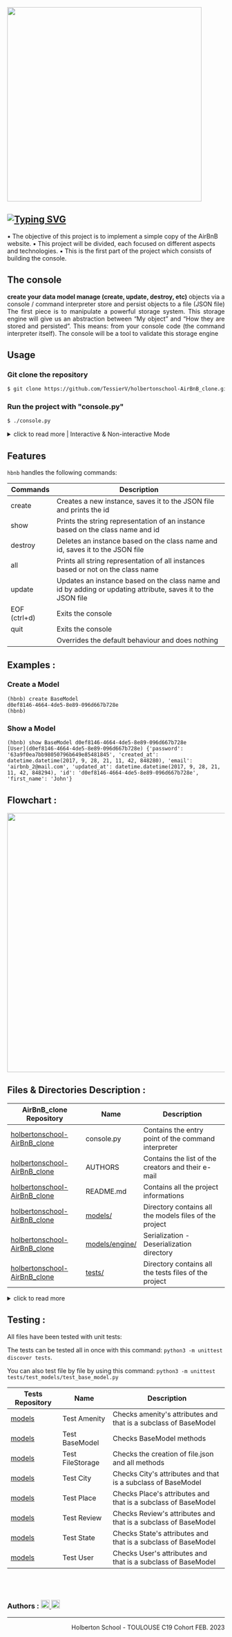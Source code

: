 <img width="450" src="https://user-images.githubusercontent.com/113889290/220651819-3bb7044c-f49b-4cd6-b7e3-fb2b6ecde871.png">

<h2><a href="https://git.io/typing-svg"><img src="https://readme-typing-svg.demolab.com?font=Fira+Code&weight=700&size=44&pause=1000&color=CF0000&center=true&vCenter=true&width=735&height=45&lines=Introduction+to+AirBnb+clone" alt="Typing SVG" /></a></h2>
▪ The objective of this project is to implement a simple copy of the AirBnB website.   ▪ This project will be divided, each focused on different aspects and technologies. 
▪ This is the first part of the project which consists of building the console.  

<h2>The console</h2>
<p align="justify"><b>create your data model
manage (create, update, destroy, etc)</b> objects via a console / command interpreter
store and persist objects to a file (JSON file)
The first piece is to manipulate a powerful storage system.  This storage engine will give us an abstraction between “My object” and “How they are stored and persisted”. This means: from your console code (the command interpreter itself).
The console will be a tool to validate this storage engine</p>

<h2> Usage </h2>

<h3>Git clone the repository</h3>  

```bash  
$ git clone https://github.com/TessierV/holbertonschool-AirBnB_clone.git  
```  

<h3>Run the project with "console.py"</h3>  

```bash
$ ./console.py
```

<details><summary>click to read more | Interactive & Non-interactive Mode </summary>

<h2> Features </h2>
    
<h3>Interactive Mode</h3>

```bash
$ ./console.py
(hbnb) help

Documented commands (type help <topic>):
========================================
EOF  all create  destroy help  quit show update

(hbnb) quit
$
```

<h3>Non Interactive Mode</h3>

```bash
$ echo "help" | ./console.py
(hbnb) 
Documented commands (type help <topic>):
========================================
EOF  all  create  destroy  help  quit  show  update
$
```
</details>

<h2> Features </h2>  
    
`hbnb` handles the following commands:
    
 | Commands | Description                                     |
|----------|-----------------------------------------------|
|  create     | 	Creates a new instance, saves it to the JSON file and prints the id   |
|  show    | Prints the string representation of an instance based on the class name and id  |
|  destroy    |    Deletes an instance based on the class name and id, saves it to the JSON file  |
|   all  |   Prints all string representation of all instances based or not on the class name   |
|    update    |   Updates an instance based on the class name and id by adding or updating attribute, saves it to the JSON file    |
|    EOF (ctrl+d)   |   Exits the console    |
|    quit  |   Exits the console    |
|    <emptyline>   |   Overrides the default behaviour and does nothing    |

    
<h2> Examples :</h2>

<h3>Create a Model</h3>

```
(hbnb) create BaseModel
d0ef8146-4664-4de5-8e89-096d667b728e
(hbnb)

```

<h3>Show a Model</h3>

```
(hbnb) show BaseModel d0ef8146-4664-4de5-8e89-096d667b728e
[User](d0ef8146-4664-4de5-8e89-096d667b728e) {'password': '63a9f0ea7bb98050796b649e85481845', 'created_at': datetime.datetime(2017, 9, 28, 21, 11, 42, 848280), 'email': 'airbnb_2@mail.com', 'updated_at': datetime.datetime(2017, 9, 28, 21, 11, 42, 848294), 'id': 'd0ef8146-4664-4de5-8e89-096d667b728e', 'first_name': 'John'}

```

<h2> Flowchart :</h2>

<img width="600" src="https://user-images.githubusercontent.com/113889290/220693285-b293179e-b126-4204-a55d-5ebc67c896f3.png">


<h2> Files & Directories Description :</h2>

|  AirBnB_clone Repository            | Name                         | Description           |
|  --------------|---------------|------------------------------------------ |
|  [holbertonschool-AirBnB_clone](https://github.com/TessierV/holbertonschool-AirBnB_clone) | console.py | Contains the entry point of the command interpreter | 
|  [holbertonschool-AirBnB_clone](https://github.com/TessierV/holbertonschool-AirBnB_clone) | AUTHORS | Contains the list of the creators and their e-mail | 
|  [holbertonschool-AirBnB_clone](https://github.com/TessierV/holbertonschool-AirBnB_clone) | README.md | Contains all the project informations | 
|  [holbertonschool-AirBnB_clone](https://github.com/TessierV/holbertonschool-AirBnB_clone) |  [models/](https://github.com/TessierV/holbertonschool-AirBnB_clone/tree/main/models) | Directory contains all the models files of the project |
|  [holbertonschool-AirBnB_clone](https://github.com/TessierV/holbertonschool-AirBnB_clone) | [models/engine/](https://github.com/TessierV/holbertonschool-AirBnB_clone/tree/main/models/engine) | Serialization - Deserialization directory
|  [holbertonschool-AirBnB_clone](https://github.com/TessierV/holbertonschool-AirBnB_clone) | [tests/](https://github.com/TessierV/holbertonschool-AirBnB_clone/tree/main/tests) | Directory contains all the tests files of the project | 

<details><summary>click to read more</summary>

|  Models Repository            | Name                         | Description           |
|  --------------|---------------|------------------------------------------ |
|[models](https://github.com/TessierV/holbertonschool-AirBnB_clone/tree/main/models)| init.py | Create a unique FileStorage instance
|[models](https://github.com/TessierV/holbertonschool-AirBnB_clone/tree/main/models)| base_model.py | Defines all common attributes/methods for other classes
|[models](https://github.com/TessierV/holbertonschool-AirBnB_clone/tree/main/models)| user.py | User that inherits from BaseModel - email/password/first_name/last_name
|[models](https://github.com/TessierV/holbertonschool-AirBnB_clone/tree/main/models)| city.py | City that inherits from BaseModel - state_id/name
|[models](https://github.com/TessierV/holbertonschool-AirBnB_clone/tree/main/models)| place.py | Place that inherits from BaseModel - <br>city_id/user_id/name/description/number_rooms/number_bathrooms/<br>max_guest/price_by_night/<br>latitude/longitude/amenity_ids
|[models](https://github.com/TessierV/holbertonschool-AirBnB_clone/tree/main/models)| review.py | Review that inherits from BaseModel - place_id/user_id/text
|[models](https://github.com/TessierV/holbertonschool-AirBnB_clone/tree/main/models)| state.py | State that inherits from BaseModel - name
|[models](https://github.com/TessierV/holbertonschool-AirBnB_clone/tree/main/models)| amenity.py | Amenity that inherits from BaseModel - name
|[models](https://github.com/TessierV/holbertonschool-AirBnB_clone/tree/main/models)| [engine/](https://github.com/TessierV/holbertonschool-AirBnB_clone/tree/main/models/engine) | Serialization - Deserialization directory

|  Engine Repository            | Name                         | Description           |
|  --------------|---------------|------------------------------------------ |
|[models](https://github.com/TessierV/holbertonschool-AirBnB_clone/tree/main/models/engine)| init.py | Create a unique FileStorage instance
|[models](https://github.com/TessierV/holbertonschool-AirBnB_clone/tree/main/models/engine)| file_storage.py |  Serialization - Deserialization

|  Tests Repository            | Name                         | Description           |
|  --------------|---------------|------------------------------------------ |
|[models](https://github.com/TessierV/holbertonschool-AirBnB_clone/tree/main/tests)|  | 
|[models](https://github.com/TessierV/holbertonschool-AirBnB_clone/tree/main/tests)|  | 
|[models](https://github.com/TessierV/holbertonschool-AirBnB_clone/tree/main/tests)|  | 
</details>

<h2> Testing :</h2>
All files have been tested with unit tests:

The tests can be tested all in once with this command: `python3 -m unittest discover tests`.

You can also test file by file by using this command: `python3 -m unittest tests/test_models/test_base_model.py`

|  Tests Repository            | Name                         | Description           |
|  --------------|---------------|------------------------------------------ |
|[models](https://github.com/TessierV/holbertonschool-AirBnB_clone/tree/main/tests)| Test Amenity  | Checks amenity's attributes and that is a subclass of BaseModel |
|[models](https://github.com/TessierV/holbertonschool-AirBnB_clone/tree/main/tests)| Test BaseModel | Checks BaseModel methods
|[models](https://github.com/TessierV/holbertonschool-AirBnB_clone/tree/main/tests)| Test FileStorage | Checks the creation of file.json and all methods
|[models](https://github.com/TessierV/holbertonschool-AirBnB_clone/tree/main/tests)| Test City | Checks City's attributes and that is a subclass of BaseModel |
|[models](https://github.com/TessierV/holbertonschool-AirBnB_clone/tree/main/tests)| Test Place  | Checks Place's attributes and that is a subclass of BaseModel |
|[models](https://github.com/TessierV/holbertonschool-AirBnB_clone/tree/main/tests)| Test Review | Checks Review's attributes and that is a subclass of BaseModel |
|[models](https://github.com/TessierV/holbertonschool-AirBnB_clone/tree/main/tests)| Test State | Checks State's attributes and that is a subclass of BaseModel |
|[models](https://github.com/TessierV/holbertonschool-AirBnB_clone/tree/main/tests)| Test User | Checks User's attributes and that is a subclass of BaseModel |

<br><br>
<h3>Authors :
    <a href="https://www.linkedin.com/in/nguyensonia/">
       <img alt="Anurag Hazra | CodeSandbox" height="20px" src="https://img.shields.io/badge/NguyenSonia-4A6552?style=for-the-badge&logo=linkedin&logoColor=white" />
    </a>
    <a href="https://www.linkedin.com/in/vanessa-tessier-601794252/">
        <img alt="Anurag Hazra | CodeSandbox" height="20px" src="https://img.shields.io/badge/TessierVanessa-4A6552?style=for-the-badge&logo=linkedin&logoColor=white"/>
    </a>
    </h3>
<hr>
<p align="right">Holberton School - TOULOUSE C19 Cohort FEB. 2023
</p>
